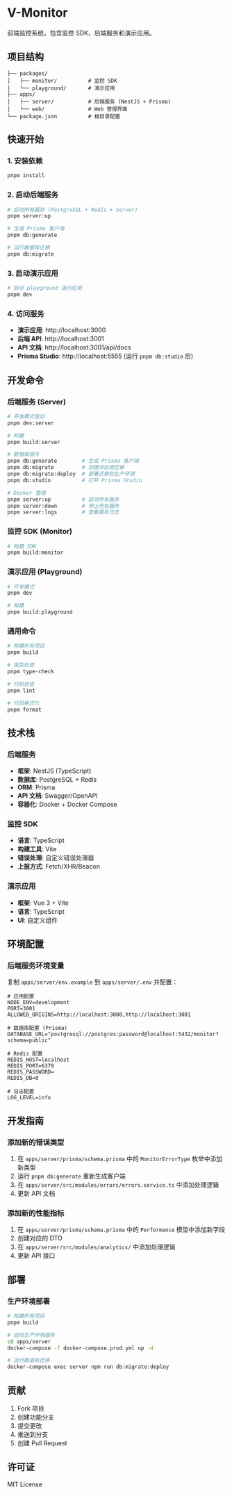 # V-Monitor

前端监控系统，包含监控 SDK、后端服务和演示应用。

## 项目结构

```
├── packages/
│   ├── monitor/          # 监控 SDK
│   └── playground/       # 演示应用
├── apps/
│   ├── server/           # 后端服务 (NestJS + Prisma)
│   └── web/              # Web 管理界面
└── package.json          # 根目录配置
```

## 快速开始

### 1. 安装依赖

```bash
pnpm install
```

### 2. 启动后端服务

```bash
# 启动所有服务 (PostgreSQL + Redis + Server)
pnpm server:up

# 生成 Prisma 客户端
pnpm db:generate

# 运行数据库迁移
pnpm db:migrate
```

### 3. 启动演示应用

```bash
# 启动 playground 演示应用
pnpm dev
```

### 4. 访问服务

- **演示应用**: http://localhost:3000
- **后端 API**: http://localhost:3001
- **API 文档**: http://localhost:3001/api/docs
- **Prisma Studio**: http://localhost:5555 (运行 `pnpm db:studio` 后)

## 开发命令

### 后端服务 (Server)

```bash
# 开发模式启动
pnpm dev:server

# 构建
pnpm build:server

# 数据库相关
pnpm db:generate        # 生成 Prisma 客户端
pnpm db:migrate         # 创建并应用迁移
pnpm db:migrate:deploy  # 部署迁移到生产环境
pnpm db:studio          # 打开 Prisma Studio

# Docker 管理
pnpm server:up          # 启动所有服务
pnpm server:down        # 停止所有服务
pnpm server:logs        # 查看服务日志
```

### 监控 SDK (Monitor)

```bash
# 构建 SDK
pnpm build:monitor
```

### 演示应用 (Playground)

```bash
# 开发模式
pnpm dev

# 构建
pnpm build:playground
```

### 通用命令

```bash
# 构建所有项目
pnpm build

# 类型检查
pnpm type-check

# 代码检查
pnpm lint

# 代码格式化
pnpm format
```

## 技术栈

### 后端服务
- **框架**: NestJS (TypeScript)
- **数据库**: PostgreSQL + Redis
- **ORM**: Prisma
- **API 文档**: Swagger/OpenAPI
- **容器化**: Docker + Docker Compose

### 监控 SDK
- **语言**: TypeScript
- **构建工具**: Vite
- **错误处理**: 自定义错误处理器
- **上报方式**: Fetch/XHR/Beacon

### 演示应用
- **框架**: Vue 3 + Vite
- **语言**: TypeScript
- **UI**: 自定义组件

## 环境配置

### 后端服务环境变量

复制 `apps/server/env.example` 到 `apps/server/.env` 并配置：

```env
# 应用配置
NODE_ENV=development
PORT=3001
ALLOWED_ORIGINS=http://localhost:3000,http://localhost:3001

# 数据库配置 (Prisma)
DATABASE_URL="postgresql://postgres:password@localhost:5432/monitor?schema=public"

# Redis 配置
REDIS_HOST=localhost
REDIS_PORT=6379
REDIS_PASSWORD=
REDIS_DB=0

# 日志配置
LOG_LEVEL=info
```

## 开发指南

### 添加新的错误类型

1. 在 `apps/server/prisma/schema.prisma` 中的 `MonitorErrorType` 枚举中添加新类型
2. 运行 `pnpm db:generate` 重新生成客户端
3. 在 `apps/server/src/modules/errors/errors.service.ts` 中添加处理逻辑
4. 更新 API 文档

### 添加新的性能指标

1. 在 `apps/server/prisma/schema.prisma` 中的 `Performance` 模型中添加新字段
2. 创建对应的 DTO
3. 在 `apps/server/src/modules/analytics/` 中添加处理逻辑
4. 更新 API 接口

## 部署

### 生产环境部署

```bash
# 构建所有项目
pnpm build

# 启动生产环境服务
cd apps/server
docker-compose -f docker-compose.prod.yml up -d

# 运行数据库迁移
docker-compose exec server npm run db:migrate:deploy
```

## 贡献

1. Fork 项目
2. 创建功能分支
3. 提交更改
4. 推送到分支
5. 创建 Pull Request

## 许可证

MIT License
